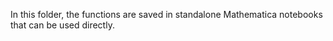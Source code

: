 In this folder, the functions are saved in standalone Mathematica notebooks that can be used directly.
